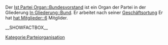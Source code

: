 Der [Ist Partei
Organ::Bundesvorstand](/wiki/Ist_Partei_Organ::Bundesvorstand "wikilink") ist
ein Organ der Partei in der Gliederung [In
Gliederung::Bund](/wiki/In_Gliederung::Bund "wikilink"). Er arbeitet nach
seiner
[Geschäftsortung](/wiki/Hat_Geschäftsordnung::Bundesvorstand_GO "wikilink") Er
hat [hat Mitglieder::6](hat_Mitglieder::6 "wikilink") Mitglider.

\_\_SHOWFACTBOX\_\_

[Kategorie:Parteiorganisation](/wiki/Kategorie:Parteiorganisation "wikilink")
